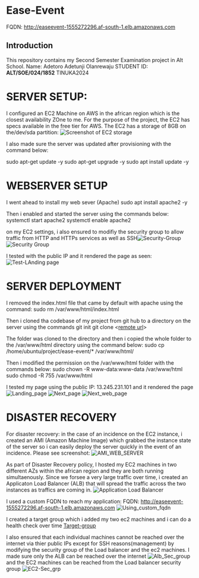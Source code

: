 <!-- Updated the Readme with everything you already wrote. -->
# Ease-Event
FQDN: http://easeevent-1555272296.af-south-1.elb.amazonaws.com

## Introduction
This repository contains my Second Semester Examination project in Alt School.
Name: Adetoro Adetunji Olanrewaju
STUDENT ID: **ALT/SOE/024/1852**
TINUKA2024

# SERVER SETUP:
I configured an EC2 Machine on AWS in the african region which is the closest availability ZOne to me. For the purpose of the project, the EC2 has specs available in the free tier for AWS. The EC2 has a storage of 8GB on the/dev/sda partition:
![Screenshot of EC2 storage](image.png)

I also made sure the server was updated after provisioning with the command below:

sudo apt-get update -y
sudo apt-get upgrade -y
sudo apt install update -y

# WEBSERVER SETUP
I went ahead to install my web sever (Apache)
sudo apt install apache2 -y

Then i enabled and started the server using the commands below:
systemctl start apache2
systemctl enable apache2

on my EC2 settings, i also ensured to modifiy the security group to allow traffic from HTTP and HTTPs services as well as SSH![Security-Group](image-1.png) ![Security Group](image-2.png)

I tested with the public IP and it rendered the page as seen: ![Test-LAnding page](image-3.png)

# SERVER DEPLOYMENT
I removed the index.html file that came by default with apache using the command:
sudo rm /var/www/html/index.html

Then i cloned tha codebase of my project from git hub to a directory on the server using the commands
git init
git clone <[remote url](https://github.com/adetoro1989/ease-event.git)>

The folder was cloned to the directory and then i copied the whole folder to the /var/www/html directory using the command below:
sudo cp /home/ubuntu/project/ease-event/* /var/www/html/

Then i modified the permission on the /var/www/html folder with the commands below:
sudo chown -R www-data:www-data /var/www/html
sudo chmod -R 755 /var/www/html

I tested my page using the public IP: 13.245.231.101 and it rendered the page ![Landing_page](image-4.png)  ![Next_page](image-5.png) ![Next_web_page](image-6.png)

# DISASTER RECOVERY
For disaster recovery: in the case of an incidence on the EC2 instance, i created an AMI (Amazon Machine Image) which grabbed the instance state of the server so i can easily deploy the server quickly in the event of an incidence. Please see screenshot: ![AMI_WEB_SERVER](image-7.png)

As part of Disaster Recovery policy, I hosted my EC2 machines in two different AZs within the african region and they are both running simultaenously. Since we forsee a very large traffic over time, i created an Applicaton Load Balancer (ALB) that will spread the traffic across the two instances as traffics are coming in. ![ Application Load Balancer](image-9.png)

I used a custom FQDN to reach my application: FQDN: http://easeevent-1555272296.af-south-1.elb.amazonaws.com ![Using_custom_fqdn](image-12.png)

I created a target group which i added my two ec2 machines and i can do a health check over time [Target-group](image-8.png)

I also ensured that each individual machines cannot be reached over the internet via thier public IPs except for SSH reasons(management) by modifying the security group of the Load balancer and the ec2 machines. I made sure only the ALB can be reached over the internet ![Alb_Sec_group](image-10.png) and the EC2 machines can be reached from the Load balancer security group ![EC2-Sec_grp](image-11.png)